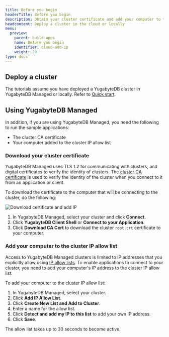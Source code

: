 ```yaml
---
title: Before you begin
headerTitle: Before you begin
description: Obtain your cluster certificate and add your computer to the IP allow list.
headcontent: Deploy a cluster in the cloud or locally
menu:
  preview:
    parent: build-apps
    name: Before you begin
    identifier: cloud-add-ip
    weight: 20
type: docs
---
```


## Deploy a cluster

The tutorials assume you have deployed a YugabyteDB cluster in YugabyteDB Managed or locally. Refer to [Quick start](../../../quick-start-yugabytedb-managed/).

## Using YugabyteDB Managed

In addition, if you are using YugabyteDB Managed, you need the following to run the sample applications:

- The cluster CA certificate
- Your computer added to the cluster IP allow list

### Download your cluster certificate

YugabyteDB Managed uses TLS 1.2 for communicating with clusters, and digital certificates to verify the identity of clusters. The [cluster CA certificate](../../../yugabyte-cloud/cloud-secure-clusters/cloud-authentication/) is used to verify the identity of the cluster when you connect to it from an application or client.

To download the certificate to the computer that will be connecting to the cluster, do the following:

![Download certificate and add IP](/images/yb-cloud/cloud-add-ip.gif)

1. In YugabyteDB Managed, select your cluster and click **Connect**.
1. Click **YugabyteDB Client Shell** or **Connect to your Application**.
1. Click **Download CA Cert** to download the cluster `root.crt` certificate to your computer.

### Add your computer to the cluster IP allow list

Access to YugabyteDB Managed clusters is limited to IP addresses that you explicitly allow using [IP allow lists](../../../yugabyte-cloud/cloud-secure-clusters/add-connections/). To enable applications to connect to your cluster, you need to add your computer's IP address to the cluster IP allow list.

To add your computer to the cluster IP allow list:

1. In YugabyteDB Managed, select your cluster.
1. Click **Add IP Allow List**.
1. Click **Create New List and Add to Cluster**.
1. Enter a name for the allow list.
1. Click **Detect and add my IP to this list** to add your own IP address.
1. Click **Save**.

The allow list takes up to 30 seconds to become active.
